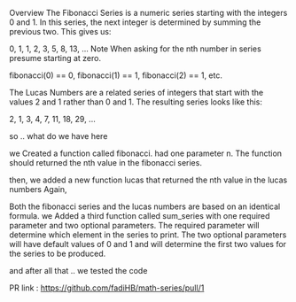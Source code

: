 Overview
The Fibonacci Series is a numeric series starting with the integers 0 and 1. In this series, the next integer is determined by summing the previous two. This gives us:

0, 1, 1, 2, 3, 5, 8, 13, ...
Note When asking for the nth number in series presume starting at zero.

fibonacci(0) == 0, fibonacci(1) == 1, fibonacci(2) == 1, etc.

The Lucas Numbers are a related series of integers that start with the values 2 and 1 rather than 0 and 1. The resulting series looks like this:

2, 1, 3, 4, 7, 11, 18, 29, ...


so .. what do we have here

we Created a function called fibonacci. had one parameter n. The function should returned the nth value in the fibonacci series. 

then, we added a new function lucas that returned the nth value in the lucas numbers Again,

Both the fibonacci series and the lucas numbers are based on an identical formula.
we  Added a third function called sum_series with one required parameter and two optional parameters.
The required parameter will determine which element in the series to print.
The two optional parameters will have default values of 0 and 1 and will determine the first two values for the series to be produced.

and after all that .. we tested the code



PR link : https://github.com/fadiHB/math-series/pull/1

